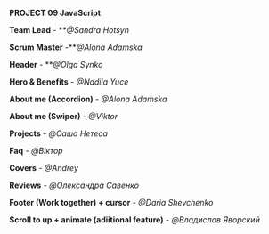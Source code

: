 **PROJECT 09 JavaScript**

**Team Lead** - **_@Sandra Hotsyn_

**Scrum Master** -**_@Alona Adamska_


**Header** - **_@Olga Synko_

**Hero & Benefits** - _@Nadiia Yuce_

**About me (Accordion)** - _@Alona Adamska_

**About me (Swiper)** - _@Viktor_

**Projects** - _@Саша Нетеса_

**Faq** - _@Віктор_

**Covers** - _@Andrey_

**Reviews** - _@Олександра Савенко_

**Footer (Work together) + cursor** - _@Daria Shevchenko_

**Scroll to up + animate (adiitional feature)** - _@Владислав Яворский_
